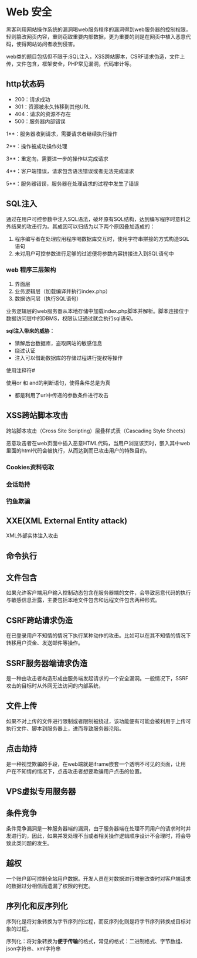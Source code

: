 # Web 安全

黑客利用网站操作系统的漏洞喝web服务程序的漏洞得到web服务器的控制权限，轻则篡改网页内容，重则窃取重要内部数据，更为重要的则是在网页中植入恶意代码，使得网站访问者收到侵害。

web类的题目包括但不限于:SQL注入，XSS跨站脚本，CSRF请求伪造，文件上传，文件包含，框架安全，PHP常见漏洞，代码审计等。

## http状态码

- 200：请求成功
- 301：资源被永久转移到其他URL
- 404：请求的资源不存在
- 500：服务器内部错误

1**：服务器收到请求，需要请求者继续执行操作

2**：操作被成功操作处理

3**：重定向，需要进一步的操作以完成请求

4**：客户端错误，请求包含语法错误或者无法完成请求

5**：服务器错误，服务器在处理请求的过程中发生了错误

## SQL注入

通过在用户可控参数中注入SQL语法，破坏原有SQL结构，达到编写程序时意料之外结果的攻击行为。其成因可以归结为以下两个原因叠加造成的：

1. 程序编写者在处理应用程序喝数据库交互时，使用字符串拼接的方式构造SQL语句
2. 未对用户可控参数进行足够的过滤便将参数内容拼接进入到SQL语句中

### web 程序三层架构

1. 界面层
2. 业务逻辑层（加载编译并执行index.php）
3. 数据访问层（执行SQL语句）

业务逻辑层的web服务器从本地存储中加载index.php脚本并解析。脚本连接位于数据访问层中的DBMS，权限认证通过就会执行sql语句。

**sql注入带来的威胁**：

- 猜解后台数据库，盗取网站的敏感信息
- 绕过认证
- 注入可以借助数据库的存储过程进行提权等操作

使用注释符#

使用or 和 and的判断语句，使得条件总是为真

- 都是利用了url中传递的参数条件进行攻击



## XSS跨站脚本攻击

跨站脚本攻击（Cross Site Scripting）层叠样式表（Cascading Style   Sheets）

恶意攻击者在web页面中插入恶意HTML代码，当用户浏览该页时，嵌入其中web里面的html代码会被执行，从而达到而已攻击用户的特殊目的。

### Cookies资料窃取

### 会话劫持

### 钓鱼欺骗



## XXE(XML External Entity attack)

XML外部实体注入攻击

## 命令执行

## 文件包含

如果允许客户端用户输入控制动态包含在服务器端的文件，会导致恶意代码的执行与敏感信息泄露，主要包括本地文件包含和远程文件包含两种形式。



## CSRF跨站请求伪造

在已登录用户不知情的情况下执行某种动作的攻击。比如可以在其不知情的情况下转移用户资金、发送邮件等操作。



## SSRF服务器端请求伪造

是一种由攻击者构造形成由服务端发起请求的一个安全漏洞。一般情况下，SSRF攻击的目标时从外网无法访问的内部系统，



## 文件上传

如果不对上传的文件进行限制或者限制被绕过，该功能便有可能会被利用于上传可执行文件、脚本到服务器上，进而导致服务器沦陷。



## 点击劫持

是一种视觉欺骗的手段，在web端就是iframe嵌套一个透明不可见的页面，让用户在不知情的情况下，点击攻击者想要欺骗用户点击的位置。



## VPS虚拟专用服务器



## 条件竞争

条件竞争漏洞是一种服务器端的漏洞，由于服务器端在处理不同用户的请求时时并发进行的，因此，如果并发处理不当或者相关操作逻辑顺序设计不合理时，将会导致此类问题的发生。



## 越权



一个账户即可控制全站用户数据。开发人员在对数据进行增删改查时对客户端请求的数据过分相信而遗漏了权限的判定。

 ## 序列化和反序列化

序列化是将对象转换为字节序列的过程，而反序列化则是将字节序列转换成目标对象的过程。

序列化：将对象转换为**便于传输**的格式，常见的格式：二进制格式、字节数组、json字符串、xml字符串

